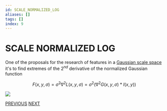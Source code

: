 ```yaml
---
id: SCALE_NORMALIZED_LOG
aliases: []
tags: []
index: 9
---
```


# SCALE NORMALIZED LOG

One of the proposals for the research of features in a [Gaussian scale space](SCALE_INVARIANCE.md#SCALE%20SPACE) it's to find extremes of the $2^{nd}$ derivative of the normalized Gaussian function

$$
F(x,y,\sigma) = \sigma^2\nabla^2L(x,y,\sigma) = \sigma^2(\nabla^2G(x,y,\sigma)\ast I(x,y))
$$

![](Pasted_image_20240314101650.png)

[PREVIOUS](SCALE_INVARIANCE.md) [NEXT](DOG_DETECTOR.md)
